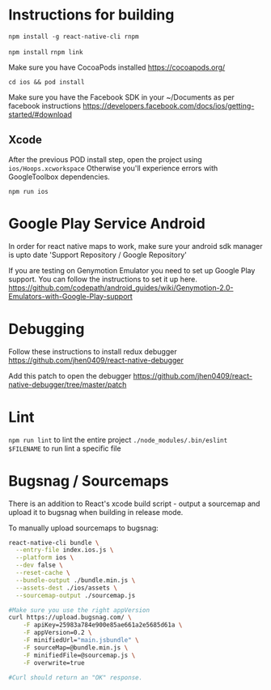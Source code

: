 
# Instructions for building

`npm install -g react-native-cli rnpm`

`npm install`
`rnpm link`

Make sure you have CocoaPods installed https://cocoapods.org/

`cd ios && pod install`

Make sure you have the Facebook SDK in your ~/Documents as per facebook instructions https://developers.facebook.com/docs/ios/getting-started/#download

## Xcode
After the previous POD install step, open the project using `ios/Hoops.xcworkspace`
Otherwise you'll experience errors with GoogleToolbox dependencies.

`npm run ios`

# Google Play Service Android

In order for react native maps to work, make sure your android sdk manager is upto date 'Support Repository / Google Repository'

If you are testing on Genymotion Emulator you need to set up Google Play support.
You can follow the instructions to set it up here.
https://github.com/codepath/android_guides/wiki/Genymotion-2.0-Emulators-with-Google-Play-support


# Debugging

Follow these instructions to install redux debugger
https://github.com/jhen0409/react-native-debugger

Add this patch to open the debugger
https://github.com/jhen0409/react-native-debugger/tree/master/patch

# Lint

`npm run lint` to lint the entire project
`./node_modules/.bin/eslint $FILENAME` to run lint a specific file

# Bugsnag / Sourcemaps

There is an addition to React's xcode build script - output a sourcemap and upload
it to bugsnag when building in release mode.

To manually upload sourcemaps to bugsnag:

```bash
react-native-cli bundle \
  --entry-file index.ios.js \
  --platform ios \
  --dev false \
  --reset-cache \
  --bundle-output ./bundle.min.js \
  --assets-dest ./ios/assets \
  --sourcemap-output ./sourcemap.js

#Make sure you use the right appVersion
curl https://upload.bugsnag.com/ \
    -F apiKey=25983a784e900e85ae661a2e5685d61a \
    -F appVersion=0.2 \
    -F minifiedUrl="main.jsbundle" \
    -F sourceMap=@bundle.min.js \
    -F minifiedFile=@sourcemap.js \
    -F overwrite=true

#Curl should return an "OK" response.
```
